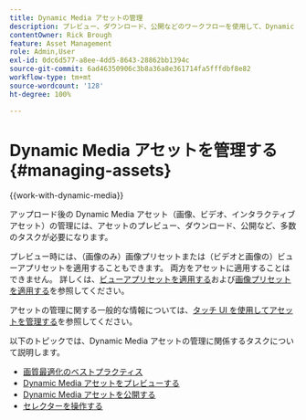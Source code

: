 ```yaml
---
title: Dynamic Media アセットの管理
description: プレビュー、ダウンロード、公開などのワークフローを使用して、Dynamic Mediaアセットを操作および管理する方法について説明します。
contentOwner: Rick Brough
feature: Asset Management
role: Admin,User
exl-id: 0dc6d577-a8ee-4dd5-8643-28862bb1394c
source-git-commit: 6ad46350906c3b8a36a8e361714fa5fffdbf8e82
workflow-type: tm+mt
source-wordcount: '128'
ht-degree: 100%

---
```


# Dynamic Media アセットを管理する {#managing-assets}

{{work-with-dynamic-media}}

アップロード後の Dynamic Media アセット（画像、ビデオ、インタラクティブアセット）の管理には、アセットのプレビュー、ダウンロード、公開など、多数のタスクが必要になります。

プレビュー時には、（画像のみ）画像プリセットまたは（ビデオと画像の）ビューアプリセットを適用することもできます。 両方をアセットに適用することはできません。 詳しくは、[ビューアプリセットを適用する](viewer-presets.md)および[画像プリセットを適用する](image-presets.md)を参照してください。

アセットの管理に関する一般的な情報については、[タッチ UI を使用してアセットを管理する](/help/assets/manage-digital-assets.md)を参照してください。

以下のトピックでは、Dynamic Media アセットの管理に関係するタスクについて説明します。

* [画質最適化のベストプラクティス](best-practices-for-optimizing-the-quality-of-your-images.md)
* [Dynamic Media アセットをプレビューする](previewing-assets.md)
* [Dynamic Media アセットを公開する](publishing-dynamicmedia-assets.md)
* [セレクターを操作する](working-with-selectors.md)
